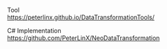 Tool  
https://peterlinx.github.io/DataTransformationTools/

C# Implementation  
https://github.com/PeterLinX/NeoDataTransformation
